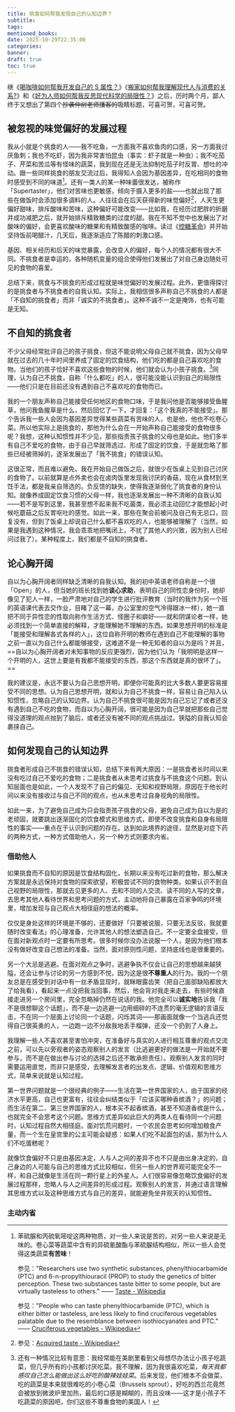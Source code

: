 ```yaml
---
title: 挑食如何帮我发现自己的认知边界？
subtitle:
tags:
mentioned_books:
date: 2025-10-29T22:35:00
categories:
banner:
draft: true
toc: true
---
```


继《[喝咖啡如何帮我开发自己的 S 属性？](/posts/喝咖啡如何帮我开发自己的s属性/)》《[搬家如何帮我理解现代人与消费的关系?](/posts/搬家如何帮我理解现代人与消费的关系/)》和《[好为人师如何帮我反思现代科学的局限性？](/posts/好为人师如何帮我反思现代科学的局限性/)》之后，历时两个月，鄙人终于又想出了第四个~~抄袭仲树老师播客的~~吸睛标题，可喜可贺，可喜可贺。<!--more-->

## 被忽视的味觉偏好的发展过程

我从小就是个挑食的人——我不吃鱼，一方面我不喜欢鱼肉的口感，另一方面我讨厌鱼刺；我也不吃虾，因为我非常害怕昆虫（事实：虾子就是一种虫）；我不吃茄子、芹菜和苦瓜等有怪味的蔬菜，我到现在还是无法抑制吃茄子时反胃、想吐的冲动。跟一些同样挑食的朋友交流过后，我得知人会因为基因差异，在吃相同的食物时感受到不同的味道[^1]。还有一类人的某一种味蕾很发达，被称作「Supertaster」，他们对苦味也更敏感，倾向于摄入更多的盐——也就出现了那些在做饭时会添加很多调料的人。人往往会在后天获得新的味觉偏好[^2]，人天生更偏好甜味，排斥酸味和苦味，这种偏好可能改变——比如我，在经历过肥胖的折磨并成功减肥之后，就开始排斥精致糖类的过度的甜。我在不知不觉中也发展出了对酸味的偏好，会更喜欢酸味的糖果和有精致酸感的咖啡。读过《[控糖革命](/library/2025/控糖革命/)》并开始坚持饭前喝醋汁，几天后，我逐渐适应了陈醋的刺激口感。

基因、相关经历和后天的味觉暴露，会改变人的偏好，每个人的情况都有很大不同。不挑食者是幸运的，各种随机变量的组合使得他们发展出了对自己身边随处可见的食物的喜爱。

总结下来，挑食与不挑食的形成过程就是味觉偏好的发展过程。此外，更值得探讨的是挑食者与不挑食者的自我认知。实际上，我相信很多声称自己不挑食的人都是「不自知的挑食者」而非「诚实的不挑食者」。这种不诚不一定是掩饰，也有可能是无知。

## 不自知的挑食者

不少父母经常批评自己的孩子挑食，但这不能说明父母自己就不挑食，因为父母早就在过去的几十年时间里养成了固定的饮食结构，他们吃的都是自己喜欢吃的食物。当他们的孩子恰好不喜欢这些食物的时候，他们就会认为小孩子挑食。[^3]同理，认为自己不挑食，自称「什么都吃」的人，很可能没能认识到自己的局限性——他们只是在目前还没有遇到自己不喜欢吃的食物而已。

我的一个朋友声称自己能接受任何地区的食物口味，于是我问他是否能够接受鱼腥草，他问我鱼腥草是什么，然后回忆了一下，才回复：「这个我真的不能接受」。那个告诉我一些人会因为基因差异觉得某些蔬菜有苦味的人，也是他，他也不吃卷心菜。所以他实际上是挑食的，那他为什么会在一开始声称自己能接受的食物很多呢？我想，这种认知惯性并不少见，那些指责孩子挑食的父母也是如此。他们多半有自己不爱吃的食物，由于自己早就筛选过、形成了固定的饮食，于是就忽略了那些已经被筛掉的，逐渐发展出了「我不挑食」的错误认知。

这很正常，而且难以避免。我在开始自己做饭之后，就很少在饭桌上见到自己讨厌的食物了。以前就算是点外卖也会在卤肉饭里发现我讨厌的香菇，现在从食材到烹饪手法，都是我亲自筛选的。负反馈的缺失，使得我逐渐弱化了挑食者的身份认知。就像养成固定饮食习惯的父母一样，我也逐渐发展出一种不清晰的自我认知——若不是写到这里，我甚至想不起来我不吃菌类，我必须主动回忆才能想起小时候吃蘑菇之后反胃呕吐的感觉。如此一来，那些在聚会前被问及自己有无忌口，回复没有，但到了饭桌上却说自己什么都不喜欢吃的人，也能够被理解了（当然，如果是我遇到这种情况，我会乖乖地把嘴闭上，不扰了其他人的兴致，因为别人已经问过我了）。某种程度上，我们都是不自知的挑食者。

## 论心胸开阔

自以为心胸开阔者同样缺乏清晰的自我认知。我的初中英语老师自称是一个很「Open」的人，但当她的班长找到她**谈心求助**，表明自己的同性恋身份时，她却像见了犯人一样，一脸严肃地对自己的学生进行批评教育（当时的我作为另一个班的英语课代表去交作业，目睹了这一幕，办公室里的空气冷得跟冰一样），她一直把不同于异性恋的性取向称作生活方式、怪圈子和癖好——就和阴谋论者一样，她必须找到一个简单直接的解释，才能理解她不理解的东西。如果思想开明的标准是「能接受和理解各式各样的人」，这位自称开明的教师在遇到自己不能理解的事物之前一直以为自己什么都能够接受，这难道不是一种无知者的自以为是吗？并且，==自以为心胸开阔者对未知事物的反应更强烈，因为他们认为「我明明是这样一个开明的人，这世上要是有我都不能接受的东西，那这个东西就是真的很坏了」。==

我的建议是，永远不要认为自己思想开明，即便你可能真的比大多数人要更容易接受不同的思想。认为自己思想开明，就和认为自己不挑食一样，容易让自己陷入认知惯性，忽略自己的认知边界。认为自己不挑食很可能是因为自己忘记了或者还没有遇到自己不吃的食物，而自以为心胸开阔，很可能是因为自己早就把那些自己觉得没道理的观点抛到了脑后，或者还没有被不同的观点挑战过。狭隘的自我认知会裹挟自己。

## 如何发现自己的认知边界

挑食者形成自己不挑食的错误认知，总结下来有两大原因：一是挑食者长时间以来没有吃过自己不爱吃的食物；二是挑食者从未思考过挑食与不挑食这个问题。到认知层面也是如此，一个人发现不了自己的偏见、无知和视野局限，原因在于他长时间以来没有接收过与自己不同的观点，也从未思考过自身视角的局限性。

如此一来，为了避免自己成为只会指责孩子挑食的父母，避免自己成为自以为是的老顽固，就要跳出逐渐固化的饮食模式和思维方式，即使不改变挑食和自身有局限性的事实——重点在于认识到问题的存在。达到如此境界的途径，显然是对症下药的两种方式，一种方式借助他人，另一个种方式则要求内省。

### 借助他人

如果挑食而不自知的原因是饮食结构固化，长期以来没有吃过新的食物，那么解决方案就是永远保持对食物的探索欲望，积极尝试不同的食物种类。如果认识不到自己视野的局限性，那就去见更多的人、去和不同的人交流、读不同的人写的文章，去思考其他人看待世界和思考问题的方式，主动地将自己暴露在百家争鸣的环境里，增加发现与自己观点大相径庭的想法的概率。

仅仅是身处这样的环境是不够的，还要做好「只要被说服，只要无法反驳，我就要随时改变看法」的心理准备，允许其他人的想法塑造自己。不一定要全盘接受，但在面对新观点时一定要有所思考。很多时候你没办法说服一个人，是因为他们根本没有做好改变自己想法的准备。当然，面对原则性问题，坚持底线也是很重要的。

另一个大忌是逃避。在面对观点之争时，逃避争执不仅会让自己的思想越来越狭隘，还会让参与讨论的另一方感到不悦，因为这是很**不尊重人**的行为。我的一个朋友总是在感受到对话中有一丝矛盾显现时，就眯眼露齿笑（把自己面部缺陷都放大了给我看），看起来一点没把我当回事，然后，他会背对我走来走去，有些时候直接走进另一个房间里，完全忽略掉仍然在说话的我。他完全可以**诚实地**告诉我「我不是很想聊这个话题」，而不是一边逃避一边用细碎的不连贯的毫无逻辑的言语反击，不在同一个层面上讨论同一个话题，闪烁其词——那画面就像一个当逃兵还觉得自己很英勇的人，一边跑一边不分敌我地丢手榴弹，还没一个扔到了人身上。

我理解一些人不喜欢甚至害怕冲突，在准备好与真实的人进行相互尊重的观点交流之前，可以先以旁观者的姿态观察别人的发言（比逃避更好的做法是一开始就不要参与，而不是在做出参与讨论的选择之后还不敢承担责任）。观察别人发言的同时需要运用直觉，而非只是感受，去理解发言者的出发点、逻辑、价值观和思维方式，简单来说就是认知过程。

第一世界问题就是一个很经典的例子——生活在第一世界国家的人，由于国家的经济水平更高，自己也更富有，往往会纠结类似于「应该买哪种香槟酒？」的问题；而生活在第二、第三世界国家的人，根本买不起香槟酒，甚至不知道香槟是什么，也就完全不会思考这个问题。思维方式差异如此巨大的两类人在看待同一个问题时，认知过程自然大相径庭。面对饥荒问题时，一个农民会思考如何增加粮食产量，而一个生在皇宫里的公主可能会疑惑：如果人们吃不起面包的话，那为什么人们不吃蛋糕呢？

就像饮食偏好不只是由基因决定，人与人之间的差异不也不只是由出身决定的，自己身边的人可能与自己的思维方式比较相似，但另一些人的世界观可能完全不一样，和自己就像是生活在同一颗行星上的外星人。人们很容易像忽略饮食偏好的发展过程那样，忽略人与人之间差异的形成过程。观察别人的发言，并通过语言理解其思维方式以及这种思维方式与自己的差异，就能避免坐井观天的认知惯性。

### 主动内省

[^1]: 苯硫脲和丙硫氧嘧啶这两种物质，对一些人来说是苦的，对另一些人来说是无味的。卷心菜等蔬菜中含有的异硫氰酸酯与苯硫脲结构相似，所以一些人会觉得这类蔬菜**有苦味**！
	
	参见："Researchers use two synthetic substances, phenylthiocarbamide (PTC) and 6-n-propylthiouracil (PROP) to study the genetics of bitter perception. These two substances taste bitter to some people, but are virtually tasteless to others." —— [Taste - Wikipedia](https://en.wikipedia.org/wiki/Taste)
	
	参见："People who can taste phenylthiocarbamide (PTC), which is either bitter or tasteless, are less likely to find cruciferous vegetables palatable due to the resemblance between isothiocyanates and PTC." —— [Cruciferous vegetables - Wikipedia](https://en.wikipedia.org/wiki/Cruciferous_vegetables#Taste)

[^2]: 参见：[Acquired taste - Wikipedia](https://en.wikipedia.org/wiki/Acquired_taste)

[^3]: 还有一种情况比较有意思：我经常能在美剧里看到父母想尽办法让小孩子吃蔬菜，但几乎所有的小孩都讨厌吃菜。我不理解，因为我很喜欢吃菜，*每天我都感叹自己怎么能做出这么好吃的酸辣娃娃菜*。后来发现，他们根本不会做菜，吃的蔬菜是本来就很难吃的小卷心菜（Brussels sprout），好吃的西兰花竟然会被放到微波炉里加热，最后的口感是糊糊的，而且没味——这才是小孩子不吃蔬菜的原因吧，你们这些不尊重食物的美国人！
